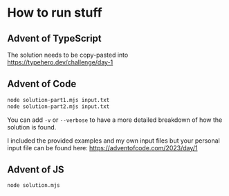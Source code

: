 # How to run stuff

## Advent of TypeScript

The solution needs to be copy-pasted into https://typehero.dev/challenge/day-1

## Advent of Code

```sh
node solution-part1.mjs input.txt
node solution-part2.mjs input.txt
```

You can add `-v` or `--verbose` to have a more detailed breakdown of how the solution is found.

I included the provided examples and my own input files but your personal input file can be found here: https://adventofcode.com/2023/day/1

## Advent of JS

`node solution.mjs`
